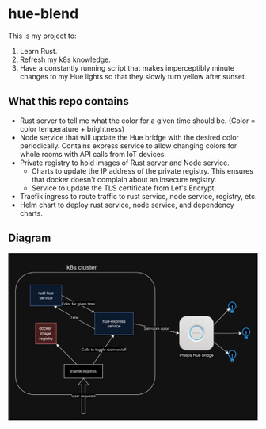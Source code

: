# hue-blend

This is my project to:

1. Learn Rust.
2. Refresh my k8s knowledge.
3. Have a constantly running script that makes imperceptibly minute changes to my Hue lights so that they slowly turn yellow after sunset.


## What this repo contains

- Rust server to tell me what the color for a given time should be. (Color = color temperature + brightness)
- Node service that will update the Hue bridge with the desired color periodically. Contains express service to allow changing colors for whole rooms with API calls from IoT devices.
- Private registry to hold images of Rust server and Node service.
	- Charts to update the IP address of the private registry. This ensures that docker doesn't complain about an insecure registry.
	- Service to update the TLS certificate from Let's Encrypt.
- Traefik ingress to route traffic to rust service, node service, registry, etc.
- Helm chart to deploy rust service, node service, and dependency charts.

## Diagram
![Image](./readme-images/hue-k8s.png)

